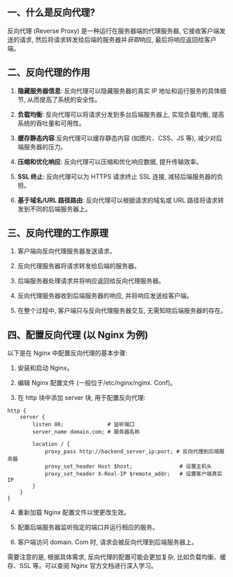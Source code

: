 ## 一、什么是反向代理?

反向代理 (Reverse Proxy) 是一种运行在服务器端的代理服务器, 它接收客户端发送的请求, 然后将请求转发给后端的服务器并*获取*响应, 最后将响应返回给客户端。
## 二、反向代理的作用

1. **隐藏服务器信息**: 反向代理可以隐藏服务器的真实 IP 地址和运行服务的具体细节, 从而提高了系统的安全性。

2. **负载均衡**: 反向代理可以将请求分发到多台后端服务器上, 实现负载均衡, 提高系统的吞吐量和可用性。

3. **缓存静态内容**:反向代理可以缓存静态内容 (如图片、CSS、JS 等), 减少对后端服务器的压力。

4. **压缩和优化响应**: 反向代理可以压缩和优化响应数据, 提升传输效率。

5. **SSL 终止**: 反向代理可以为 HTTPS 请求终止 SSL 连接, 减轻后端服务器的负担。

6. **基于域名/URL 路径路由**: 反向代理可以根据请求的域名或 URL 路径将请求转发到不同的后端服务器上。

## 三、反向代理的工作原理

1. 客户端向反向代理服务器发送请求。

2. 反向代理服务器将请求转发给后端的服务器。

3. 后端服务器处理请求并将响应返回给反向代理服务器。

4. 反向代理服务器收到后端服务器的响应, 并将响应发送给客户端。

5. 在整个过程中, 客户端只与反向代理服务器交互, 无需知晓后端服务器的存在。

## 四、配置反向代理 (以 Nginx 为例)

以下是在 Nginx 中配置反向代理的基本步骤:

1. 安装和启动 Nginx。

2. 编辑 Nginx 配置文件 (一般位于/etc/nginx/nginx. Conf)。

3. 在 http 块中添加 server 块, 用于配置反向代理:

```nginx
http {
    server {
        listen 80;              # 监听端口
        server_name domain.com; # 服务器名称

        location / {
            proxy_pass http://backend_server_ip:port; # 反向代理到后端服务器
            proxy_set_header Host $host;               # 设置主机头
            proxy_set_header X-Real-IP $remote_addr;   # 设置客户端真实IP
        }
    }
}
```

4. 重新加载 Nginx 配置文件以使更改生效。

5. 配置后端服务器监听指定的端口并运行相应的服务。

6. 客户端访问 domain. Com 时, 请求会被反向代理到后端服务器上。

需要注意的是, 根据具体需求, 反向代理的配置可能会更加复杂, 比如负载均衡、缓存、SSL 等。可以查阅 Nginx 官方文档进行深入学习。
